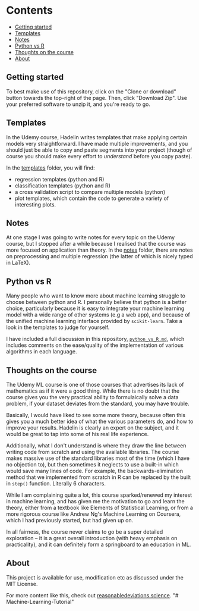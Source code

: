 # Contents

- [Getting started](#getting-started)
- [Templates](#templates)
- [Notes](#notes)
- [Python vs R](#python-vs-r)
- [Thoughts on the course](#thoughts-on-the-course)
- [About](#about)

## Getting started

To best make use of this repository, click on the "Clone or download" button towards the top-right of the page. Then, click "Download Zip". Use your preferred software to unzip it, and you're ready to go.

## Templates

In the Udemy course, Hadelin writes templates that make applying certain models very straightforward. I have made multiple improvements, and you should just be able to copy and paste segments into your project (though of course you should make every effort to *understand* before you copy paste).

In the [templates](https://github.com/robertmartin8/udemyML/tree/master/templates) folder, you will find:

- regression templates (python and R)
- classification templates (python and R)
- a cross validation script to compare multiple models (python)
- plot templates, which contain the code to generate a variety of interesting plots.

## Notes

At one stage I was going to write notes for every topic on the Udemy course, but I stopped after a while because I realised that the course was more focused on application than theory. In the [notes](https://github.com/robertmartin8/udemyML/tree/master/notes) folder, there are notes on preprocessing and multiple regression (the latter of which is nicely typed in LaTeX).

## Python vs R

Many people who want to know more about machine learning struggle to choose between python and R. I personally believe that python is a better choice, particularly because it is easy to integrate your machine learning model with a wide range of other systems (e.g a web app), and because of the unified machine learning interface provided by `scikit-learn`. Take a look in the templates to judge for yourself.

I have included a full discussion in this repository, [`python_vs_R.md`](https://github.com/robertmartin8/udemyML/blob/master/python_vs_R.md), which includes comments on the ease/quality of the implementation of various algorithms in each language.

## Thoughts on the course

The Udemy ML course is one of those courses that advertises its lack of mathematics as if it were a good thing. While there is no doubt that the course gives you the very practical ability to formulaically solve a data problem, if your dataset deviates from the standard, you may have trouble.

Basically, I would have liked to see some more theory, because often this gives you a much better idea of what the various parameters do, and how to improve your results. Hadelin is clearly an expert on the subject, and it would be great to tap into some of his real life experience.

Additionally, what I don't understand is where they draw the line between writing code from scratch and using the available libraries. The course makes massive use of the standard libraries most of the time (which I have no objection to), but then sometimes it neglects to use a built-in which would save many lines of code. For example, the backwards-elimination method that we implemented from scratch in R can be replaced by the built in `step()` function. Literally 6 characters.

While I am complaining quite a lot, this course sparked/renewed my interest in machine learning, and has given me the motivation to go and learn the theory, either from a textbook like Elements of Statistical Learning, or from a more rigorous course like Andrew Ng's Machine Learning on Coursera, which I had previously started, but had given up on.

In all fairness, the course never claims to go be a super detailed exploration – it is a great overall introduction (with heavy emphasis on practicality), and it can definitely form a springboard to an education in ML.

## About

This project is available for use, modification etc as discussed under the MIT License.

For more content like this, check out [reasonabledeviations.science](https://reasonabledeviations.science).
"# Machine-Learning-Tutorial" 
